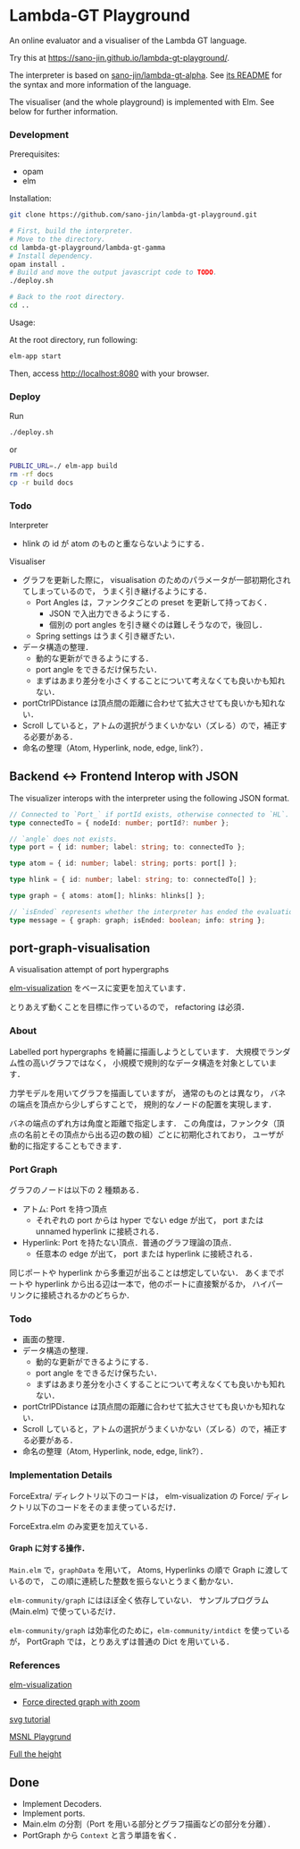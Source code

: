 # Lambda-GT Playground

An online evaluator and a visualiser of the Lambda GT language.

Try this at <https://sano-jin.github.io/lambda-gt-playground/>.

The interpreter is based on
[sano-jin/lambda-gt-alpha](https://github.com/sano-jin/lambda-gt-alpha).
See [its README](https://github.com/sano-jin/lambda-gt-alpha#syntax)
for the syntax and more information of the language.

The visualiser (and the whole playground) is implemented with Elm.
See below for further information.

### Development

Prerequisites:

- opam
- elm

Installation:

```bash
git clone https://github.com/sano-jin/lambda-gt-playground.git

# First, build the interpreter.
# Move to the directory.
cd lambda-gt-playground/lambda-gt-gamma
# Install dependency.
opam install .
# Build and move the output javascript code to TODO.
./deploy.sh

# Back to the root directory.
cd ..
```

Usage:

At the root directory, run following:

```bash
elm-app start
```

Then, access <http://localhost:8080> with your browser.

### Deploy

Run

```bash
./deploy.sh
```

or

```bash
PUBLIC_URL=./ elm-app build
rm -rf docs
cp -r build docs
```

### Todo

Interpreter

- hlink の id が atom のものと重ならないようにする．

Visualiser

- グラフを更新した際に，
  visualisation のためのパラメータが一部初期化されてしまっているので，
  うまく引き継げるようにする．
  - Port Angles は，ファンクタごとの preset を更新して持っておく．
    - JSON で入出力できるようにする．
    - 個別の port angles を引き継ぐのは難しそうなので，後回し．
  - Spring settings はうまく引き継ぎたい．
- データ構造の整理．
  - 動的な更新ができるようにする．
  - port angle をできるだけ保ちたい．
  - まずはあまり差分を小さくすることについて考えなくても良いかも知れない．
- portCtrlPDistance は頂点間の距離に合わせて拡大させても良いかも知れない．
- Scroll していると，アトムの選択がうまくいかない（ズレる）ので，補正する必要がある．
- 命名の整理（Atom, Hyperlink, node, edge, link?）．

## Backend <-> Frontend Interop with JSON

The visualizer interops with the interpreter using the following JSON format.

```typescript
// Connected to `Port_` if portId exists, otherwise connected to `HL`.
type connectedTo = { nodeId: number; portId?: number };

// `angle` does not exists.
type port = { id: number; label: string; to: connectedTo };

type atom = { id: number; label: string; ports: port[] };

type hlink = { id: number; label: string; to: connectedTo[] };

type graph = { atoms: atom[]; hlinks: hlinks[] };

// `isEnded` represents whether the interpreter has ended the evaluation.
type message = { graph: graph; isEnded: boolean; info: string };
```

## port-graph-visualisation

A visualisation attempt of port hypergraphs

[elm-visualization](https://github.com/gampleman/elm-visualization)
をベースに変更を加えています．

とりあえず動くことを目標に作っているので，
refactoring は必須．

### About

Labelled port hypergraphs を綺麗に描画しようとしています．
大規模でランダム性の高いグラフではなく，
小規模で規則的なデータ構造を対象としています．

力学モデルを用いてグラフを描画していますが，
通常のものとは異なり，
バネの端点を頂点から少しずらすことで，
規則的なノードの配置を実現します．

バネの端点のずれ方は角度と距離で指定します．
この角度は，ファンクタ（頂点の名前とその頂点から出る辺の数の組）ごとに初期化されており，
ユーザが動的に指定することもできます．

### Port Graph

グラフのノードは以下の 2 種類ある．

- アトム: Port を持つ頂点
  - それぞれの port からは hyper でない edge が出て，
    port または unnamed hyperlink に接続される．
- Hyperlink: Port を持たない頂点．普通のグラフ理論の頂点．
  - 任意本の edge が出て，
    port または hyperlink に接続される．

同じポートや hyperlink から多重辺が出ることは想定していない．
あくまでポートや hyperlink から出る辺は一本で，他のポートに直接繋がるか，
ハイパーリンクに接続されるかのどちらか．

### Todo

- 画面の整理．
- データ構造の整理．
  - 動的な更新ができるようにする．
  - port angle をできるだけ保ちたい．
  - まずはあまり差分を小さくすることについて考えなくても良いかも知れない．
- portCtrlPDistance は頂点間の距離に合わせて拡大させても良いかも知れない．
- Scroll していると，アトムの選択がうまくいかない（ズレる）ので，補正する必要がある．
- 命名の整理（Atom, Hyperlink, node, edge, link?）．

### Implementation Details

ForceExtra/ ディレクトリ以下のコードは，
elm-visualization の Force/ ディレクトリ以下のコードをそのまま使っているだけ．

ForceExtra.elm のみ変更を加えている．

#### Graph に対する操作．

`Main.elm` で，`graphData` を用いて，
Atoms, Hyperlinks の順で Graph に渡しているので，
この順に連続した整数を振らないとうまく動かない．

`elm-community/graph` にはほぼ全く依存していない．
サンプルプログラム (Main.elm) で使っているだけ．

`elm-community/graph` は効率化のために，`elm-community/intdict` を使っているが，
PortGraph では，とりあえずは普通の Dict を用いている．

### References

[elm-visualization](https://github.com/gampleman/elm-visualization)

- [Force directed graph with zoom](https://github.com/gampleman/elm-visualization/blob/master/examples/ForceDirectedGraphWithZoom.elm)

[svg tutorial](http://defghi1977.html.xdomain.jp/tech/svgMemo/svgMemo_03.htm)

[MSNL Playgrund](https://mishina-haruto.github.io/MSNL/#)

[Full the height](https://www.educative.io/answers/how-to-make-the-div-fill-the-height-of-the-remaining-screen-space)

## Done

- Implement Decoders.
- Implement ports.
- Main.elm の分割（Port を用いる部分とグラフ描画などの部分を分離）．
- PortGraph から `Context` と言う単語を省く．
